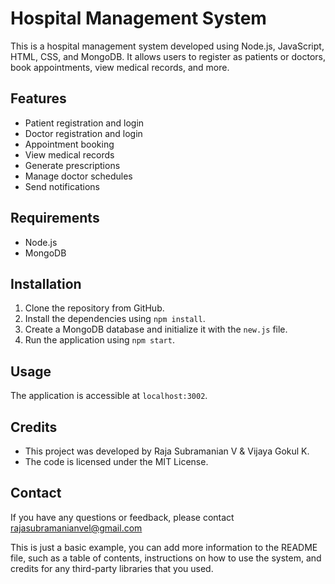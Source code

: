 
# Hospital Management System

This is a hospital management system developed using Node.js, JavaScript, HTML, CSS, and MongoDB. It allows users to register as patients or doctors, book appointments, view medical records, and more.

## Features

* Patient registration and login
* Doctor registration and login
* Appointment booking
* View medical records
* Generate prescriptions
* Manage doctor schedules
* Send notifications

## Requirements

* Node.js
* MongoDB

## Installation

1. Clone the repository from GitHub.
2. Install the dependencies using `npm install`.
3. Create a MongoDB database and initialize it with the `new.js` file.
4. Run the application using `npm start`.

## Usage

The application is accessible at `localhost:3002`.

## Credits

* This project was developed by Raja Subramanian V & Vijaya Gokul K.
* The code is licensed under the MIT License.

## Contact

If you have any questions or feedback, please contact rajasubramanianvel@gmail.com


This is just a basic example, you can add more information to the README file, such as a table of contents, instructions on how to use the system, and credits for any third-party libraries that you used.
